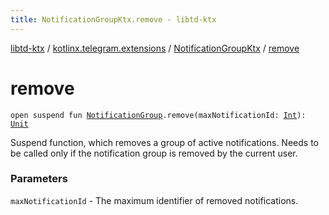 ```yaml
---
title: NotificationGroupKtx.remove - libtd-ktx
---
```


[libtd-ktx](../../index.html) / [kotlinx.telegram.extensions](../index.html) / [NotificationGroupKtx](index.html) / [remove](./remove.html)

# remove

`open suspend fun `[`NotificationGroup`](https://tdlibx.github.io/td/docs/org/drinkless/td/libcore/telegram/TdApi/NotificationGroup.html)`.remove(maxNotificationId: `[`Int`](https://kotlinlang.org/api/latest/jvm/stdlib/kotlin/-int/index.html)`): `[`Unit`](https://kotlinlang.org/api/latest/jvm/stdlib/kotlin/-unit/index.html)

Suspend function, which removes a group of active notifications. Needs to be called only if the
notification group is removed by the current user.

### Parameters

`maxNotificationId` - The maximum identifier of removed notifications.